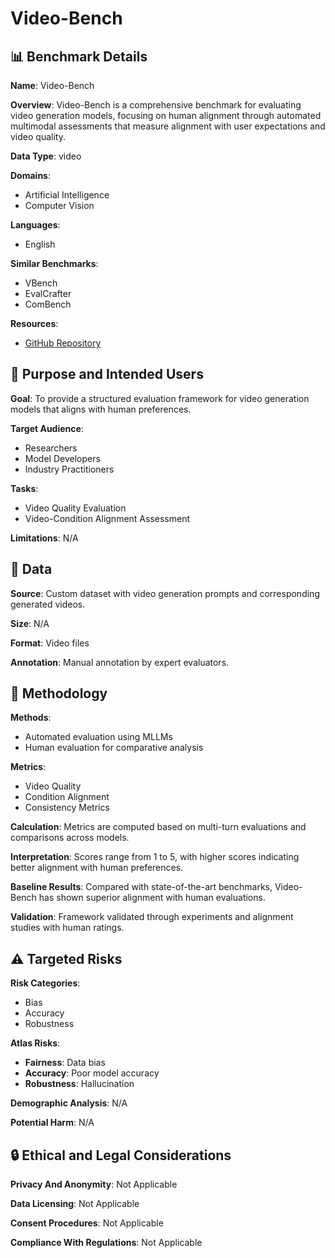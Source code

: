 # Video-Bench

## 📊 Benchmark Details

**Name**: Video-Bench

**Overview**: Video-Bench is a comprehensive benchmark for evaluating video generation models, focusing on human alignment through automated multimodal assessments that measure alignment with user expectations and video quality.

**Data Type**: video

**Domains**:
- Artificial Intelligence
- Computer Vision

**Languages**:
- English

**Similar Benchmarks**:
- VBench
- EvalCrafter
- ComBench

**Resources**:
- [GitHub Repository](https://github.com/Video-Bench/Video-Bench.git)

## 🎯 Purpose and Intended Users

**Goal**: To provide a structured evaluation framework for video generation models that aligns with human preferences.

**Target Audience**:
- Researchers
- Model Developers
- Industry Practitioners

**Tasks**:
- Video Quality Evaluation
- Video-Condition Alignment Assessment

**Limitations**: N/A

## 💾 Data

**Source**: Custom dataset with video generation prompts and corresponding generated videos.

**Size**: N/A

**Format**: Video files

**Annotation**: Manual annotation by expert evaluators.

## 🔬 Methodology

**Methods**:
- Automated evaluation using MLLMs
- Human evaluation for comparative analysis

**Metrics**:
- Video Quality
- Condition Alignment
- Consistency Metrics

**Calculation**: Metrics are computed based on multi-turn evaluations and comparisons across models.

**Interpretation**: Scores range from 1 to 5, with higher scores indicating better alignment with human preferences.

**Baseline Results**: Compared with state-of-the-art benchmarks, Video-Bench has shown superior alignment with human evaluations.

**Validation**: Framework validated through experiments and alignment studies with human ratings.

## ⚠️ Targeted Risks

**Risk Categories**:
- Bias
- Accuracy
- Robustness

**Atlas Risks**:
- **Fairness**: Data bias
- **Accuracy**: Poor model accuracy
- **Robustness**: Hallucination

**Demographic Analysis**: N/A

**Potential Harm**: N/A

## 🔒 Ethical and Legal Considerations

**Privacy And Anonymity**: Not Applicable

**Data Licensing**: Not Applicable

**Consent Procedures**: Not Applicable

**Compliance With Regulations**: Not Applicable
